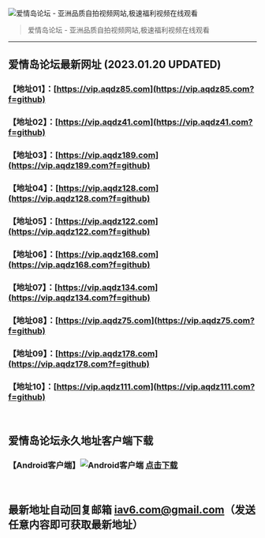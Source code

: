 ![爱情岛论坛 - 亚洲品质自拍视频网站,极速福利视频在线观看](http://ww1.sinaimg.cn/large/007drMcOgy1g5i6x3ua0xj30eg0393yo.jpg)
> 爱情岛论坛 - 亚洲品质自拍视频网站,极速福利视频在线观看

---

## 爱情岛论坛最新网址 (2023.01.20 UPDATED)
### 【地址01】：[https://vip.aqdz85.com](https://vip.aqdz85.com?f=github)
### 【地址02】：[https://vip.aqdz41.com](https://vip.aqdz41.com?f=github)
### 【地址03】：[https://vip.aqdz189.com](https://vip.aqdz189.com?f=github)
### 【地址04】：[https://vip.aqdz128.com](https://vip.aqdz128.com?f=github)
### 【地址05】：[https://vip.aqdz122.com](https://vip.aqdz122.com?f=github)
### 【地址06】：[https://vip.aqdz168.com](https://vip.aqdz168.com?f=github)
### 【地址07】：[https://vip.aqdz134.com](https://vip.aqdz134.com?f=github)
### 【地址08】：[https://vip.aqdz75.com](https://vip.aqdz75.com?f=github)
### 【地址09】：[https://vip.aqdz178.com](https://vip.aqdz178.com?f=github)
### 【地址10】：[https://vip.aqdz111.com](https://vip.aqdz111.com?f=github)
<br>

## 爱情岛论坛永久地址客户端下载
### 【Android客户端】![Android客户端](https://ww1.sinaimg.cn/large/007drMcOgy1fzljgv278jj300f00ia9t.jpg) [点击下载](https://app.aqdlt.app/v1/aqdlt_android_0828.apk)

<br>

## 最新地址自动回复邮箱 [iav6.com@gmail.com](mailto:iav6.com@gmail.com)（发送任意内容即可获取最新地址）
